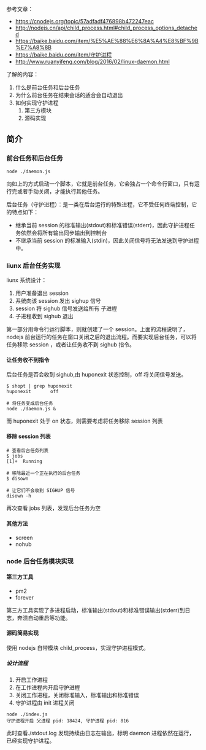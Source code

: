 参考文章：

- https://cnodejs.org/topic/57adfadf476898b472247eac
- http://nodejs.cn/api/child_process.html#child_process_options_detached
- https://baike.baidu.com/item/%E5%AE%88%E6%8A%A4%E8%BF%9B%E7%A8%8B
- https://baike.baidu.com/item/守护进程
- http://www.ruanyifeng.com/blog/2016/02/linux-daemon.html

了解的内容：

1. 什么是前台任务和后台任务
2. 为什么前台任务在结束会话的适合会自动退出
3. 如何实现守护进程
   1. 第三方模块
   2. 源码实现

## 简介

### 前台任务和后台任务

```shell
node ./daemon.js
```

向如上的方式启动一个脚本，它就是前台任务，它会独占一个命令行窗口，只有运行完或者手动关闭，才能执行其他任务。

后台任务（守护进程）：是一类在后台运行的特殊进程，它不受任何终端控制，它的特点如下：

- 继承当前 session 的标准输出(stdout)和标准错误(stderr)，因此守护进程任务依然会将所有输出同步输出到控制台
- 不继承当前 session 的标准输入(stdin)，因此关闭信号将无法发送到守护进程中。

### liunx 后台任务实现

liunx 系统设计：

1. 用户准备退出 session
2. 系统向该 session 发出 sighup 信号
3. session 将 sighub 信号发送给所有 子进程
4. 子进程收到 sighub 退出

第一部分用命令行运行脚本，则就创建了一个 session。上面的流程说明了，nodejs 前台运行的任务在窗口关闭之后的退出流程。而要实现后台任务，可以将任务移除 session ，或者让任务收不到 sighub 指令。

#### 让任务收不到指令

后台任务是否会收到 sighub,由 huponexit 状态控制，off 将关闭信号发送。

```shell
$ shopt | grep huponexit
huponexit       off

# 将任务变成后台任务
node ./daemon.js &
```

而 huponexit 处于 on 状态，则需要考虑将任务移除 session 列表

#### 移除 session 列表

```shell
# 查看后台任务列表
$ jobs
[1]+  Running

# 移除最近一个正在执行的后台任务
$ disown

# 让它们不会收到 SIGHUP 信号
disown -h
```

再次查看 jobs 列表，发现后台任务为空

#### 其他方法

- screen
- nohub

### node 后台任务模块实现

#### 第三方工具

- pm2
- forever

第三方工具实现了多进程启动，标准输出(stdout)和标准错误输出(stderr)到日志，奔溃自动重启等功能。

#### 源码简易实现

使用 nodejs 自带模块 child_process，实现守护进程模式。

##### 设计流程

1. 开启工作进程
2. 在工作进程内开启守护进程
3. 关闭工作进程，关闭标准输入，标准输出和标准错误
4. 守护进程由 init 进程关闭

```shell
node ./index.js
守护进程开启 父进程 pid: 18424, 守护进程 pid: 816
```

此时查看./stdout.log 发现持续由日志在输出，标明 daemon 进程依然在运行，已经实现守护进程。

